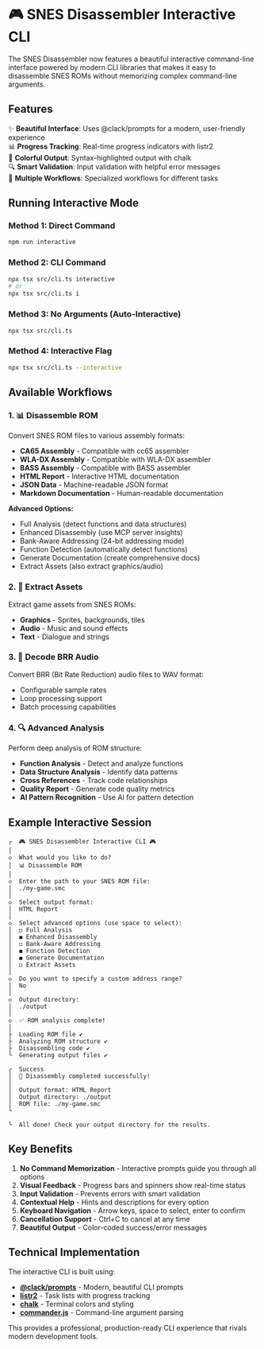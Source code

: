 # 🎮 SNES Disassembler Interactive CLI

The SNES Disassembler now features a beautiful interactive command-line interface powered by modern CLI libraries that makes it easy to disassemble SNES ROMs without memorizing complex command-line arguments.

## Features

✨ **Beautiful Interface**: Uses @clack/prompts for a modern, user-friendly experience  
📊 **Progress Tracking**: Real-time progress indicators with listr2  
🎨 **Colorful Output**: Syntax-highlighted output with chalk  
🔍 **Smart Validation**: Input validation with helpful error messages  
📝 **Multiple Workflows**: Specialized workflows for different tasks  

## Running Interactive Mode

### Method 1: Direct Command
```bash
npm run interactive
```

### Method 2: CLI Command
```bash
npx tsx src/cli.ts interactive
# or
npx tsx src/cli.ts i
```

### Method 3: No Arguments (Auto-Interactive)
```bash
npx tsx src/cli.ts
```

### Method 4: Interactive Flag
```bash
npx tsx src/cli.ts --interactive
```

## Available Workflows

### 1. 📊 Disassemble ROM
Convert SNES ROM files to various assembly formats:
- **CA65 Assembly** - Compatible with cc65 assembler
- **WLA-DX Assembly** - Compatible with WLA-DX assembler  
- **BASS Assembly** - Compatible with BASS assembler
- **HTML Report** - Interactive HTML documentation
- **JSON Data** - Machine-readable JSON format
- **Markdown Documentation** - Human-readable documentation

**Advanced Options:**
- Full Analysis (detect functions and data structures)
- Enhanced Disassembly (use MCP server insights)
- Bank-Aware Addressing (24-bit addressing mode)
- Function Detection (automatically detect functions)
- Generate Documentation (create comprehensive docs)
- Extract Assets (also extract graphics/audio)

### 2. 🎨 Extract Assets
Extract game assets from SNES ROMs:
- **Graphics** - Sprites, backgrounds, tiles
- **Audio** - Music and sound effects  
- **Text** - Dialogue and strings

### 3. 🎵 Decode BRR Audio
Convert BRR (Bit Rate Reduction) audio files to WAV format:
- Configurable sample rates
- Loop processing support
- Batch processing capabilities

### 4. 🔍 Advanced Analysis
Perform deep analysis of ROM structure:
- **Function Analysis** - Detect and analyze functions
- **Data Structure Analysis** - Identify data patterns
- **Cross References** - Track code relationships
- **Quality Report** - Generate code quality metrics
- **AI Pattern Recognition** - Use AI for pattern detection

## Example Interactive Session

```
┌  🎮 SNES Disassembler Interactive CLI 🎮
│
◇  What would you like to do?
│  📊 Disassemble ROM
│
◇  Enter the path to your SNES ROM file:
│  ./my-game.smc
│
◇  Select output format:
│  HTML Report
│
◇  Select advanced options (use space to select):
│  ◻ Full Analysis
│  ◼ Enhanced Disassembly  
│  ◻ Bank-Aware Addressing
│  ◼ Function Detection
│  ◼ Generate Documentation
│  ◻ Extract Assets
│
◇  Do you want to specify a custom address range?
│  No
│
◇  Output directory:
│  ./output
│
◇  ✅ ROM analysis complete!
│
├  Loading ROM file ✔
├  Analyzing ROM structure ✔  
├  Disassembling code ✔
└  Generating output files ✔

┌  Success
│  🎉 Disassembly completed successfully!
│  
│  Output format: HTML Report
│  Output directory: ./output  
│  ROM file: ./my-game.smc
└

└  All done! Check your output directory for the results.
```

## Key Benefits

1. **No Command Memorization** - Interactive prompts guide you through all options
2. **Visual Feedback** - Progress bars and spinners show real-time status
3. **Input Validation** - Prevents errors with smart validation
4. **Contextual Help** - Hints and descriptions for every option
5. **Keyboard Navigation** - Arrow keys, space to select, enter to confirm
6. **Cancellation Support** - Ctrl+C to cancel at any time
7. **Beautiful Output** - Color-coded success/error messages

## Technical Implementation

The interactive CLI is built using:

- **[@clack/prompts](https://clack.cc/)** - Modern, beautiful CLI prompts
- **[listr2](https://github.com/listr2/listr2)** - Task lists with progress tracking
- **[chalk](https://github.com/chalk/chalk)** - Terminal colors and styling
- **[commander.js](https://github.com/tj/commander.js)** - Command-line argument parsing

This provides a professional, production-ready CLI experience that rivals modern development tools.
